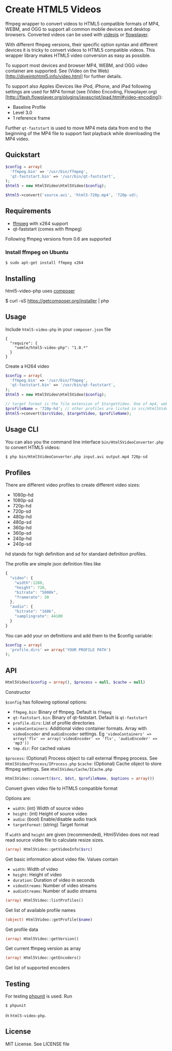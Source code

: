 # Create HTML5 Videos

ffmpeg wrapper to convert videos to HTML5 compatible formats of MP4, WEBM, and
OGG to support all common mobile devices and desktop browsers. Converted
videos can be used with [videojs](http://www.videojs.com) or
[flowplayer](http://http://flowplayer.org).

With different ffmpeg versions, their specific option syntax and different
devices it is tricky to convert videos to HTML5 compatible videos. This wrapper
library makes HTML5 video conversion as easy as possible.

To support most devices and browser MP4, WEBM, and OGG video container are
supported. See (Video on the Web)[http://diveintohtml5.info/video.html] for
further details.

To support also Apples iDevices like iPod, iPhone, and iPad following settings
are used for MP4 format (see
(Video Encoding, Flowplayer.org)[http://flash.flowplayer.org/plugins/javascript/ipad.html#video-encoding]):

  * Baseline Profile
  * Level 3.0
  * 1 reference frame

Further `qt-faststart` is used to move MP4 meta data from end to the beginning
of the MP4 file to support fast playback while downloading the MP4 video.

## Quickstart

```php
$config = array(
  'ffmpeg.bin' => '/usr/bin/ffmpeg',
  'qt-faststart.bin' => '/usr/bin/qt-faststart',
);
$html5 = new Html5Video\Html5Video($config);

$html5->convert('source.avi', 'html5-720p.mp4', '720p-sd);
```

## Requirements

* [ffmpeg](http://www.ffmpeg.org) with x264 support
* qt-faststart (comes with ffmpeg)

Following ffmpeg versions from 0.6 are supported

### Install ffmpeg on Ubuntu

```
$ sudo apt-get install ffmpeg x264
```

## Installing

html5-video-php uses [composer](http://getcomposer.org)

  $ curl -sS https://getcomposer.org/installer | php


## Usage

Include `html5-video-php` in your `composer.json` file

    {
      "require": {
        "xemle/html5-video-php": "1.0.*"
      }
    }

Create a H264 video

```php
$config = array(
  'ffmpeg.bin' => '/usr/bin/ffmpeg',
  'qt-faststart.bin' => '/usr/bin/qt-faststart',
);
$html5 = new Html5Video\Html5Video($config);

// target format is the file extension of $targetVideo. One of mp4, webm, or ogg
$profileName = '720p-hd'; // other profiles are listed in src/Html5Video/profiles
$html5->convert($srcVideo, $targetVideo, $profileName);
```


## Usage CLI

You can also you the command line interface `bin/Html5VideoConverter.php` to
convert HTML5 videos:

```bash
$ php bin/Html5VideoConverter.php input.avi output.mp4 720p-sd
```


## Profiles

There are different video profiles to create different video sizes:

* 1080p-hd
* 1080p-sd
* 720p-hd
* 720p-sd
* 480p-hd
* 480p-sd
* 360p-hd
* 360p-sd
* 240p-hd
* 240p-sd

hd stands for high definition and sd for standard definition profiles.

The profile are simple json definition files like

```javascript
{
  "video": {
    "width":1280,
    "height": 720,
    "bitrate": "5000k",
    "framerate": 30
  },
  "audio": {
    "bitrate": "160k",
    "samplingrate": 44100
  }
}
```

You can add your on definitions and add them to the $config variable:

```php
$config = array(
  'profile.dirs' => array('YOUR PROFILE PATH')
);
```


## API

```php
Html5Video($config = array(), $process = null, $cache = null)
```
Constructor

`$config` has following optional options:

  * `ffmpeg.bin`: Binary of ffmpeg. Default is `ffmpeg`
  * `qt-faststart.bin`: Binary of qt-faststart. Default is `qt-faststart`
  * `profile.dirs`: List of profile directories
  * `videoContainers`: Additional video container formats. Array with `videoEncoder` and `audioEncoder` settings. Eg `'videoContainers' => array('flv' => array('videoEncoder' => 'flv', 'audioEncoder' => 'mp3'))`
  * `tmp.dir`: For cached values

`$process`: (Optional) Process object to call external ffmpeg process. See `Html5Video/Process/IProcess.php`
`$cache`: (Optional) Cache object to store ffmpeg settings. See `Html5Video/Cache/ICache.php`

```php
Html5Video::convert($src, $dst, $profileName, $options = array())
```
Convert given video file to HTML5 compatible format

Options are:

  * `width`: (int) Width of source video
  * `height`: (int) Height of source video
  * `audio`: (bool) Enable/disable audio track
  * `targetFormat`: (string) Target format

If `width` and `height` are given (recommended), Html5Video does not read read source
video file to calculate resize sizes.


```php
(array) Html5Video::getVideoInfo($src)
```
Get basic information about video file. Values contain

  * `width`: Width of video
  * `height`: Height of video
  * `duration`: Duration of video in seconds
  * `videoStreams`: Number of video streams
  * `audioStreams`: Number of audio streams

```php
(array) Html5Video::listProfiles()
```
Get list of available profile names


```php
(object) Html5Video::getProfile($name)
```
Get profile data

```php
(array) Html5Video::getVersion()
```
Get current ffmpeg version as array


```php
(array) Html5Video::getEncoders()
```
Get list of supported encoders


Testing
-------

For testing [phpunit](https://github.com/sebastianbergmann/phpunit) is used. Run

```bash
$ phpunit
```

in `html5-video-php`.


License
-------

MIT License. See LICENSE file